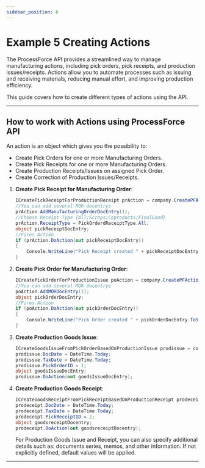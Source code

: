 ```yaml
---
sidebar_position: 6
---
```


# Example 5 Creating Actions

The ProcessForce API provides a streamlined way to manage manufacturing actions, including pick orders, pick receipts, and production issues/receipts. Actions allow you to automate processes such as issuing and receiving materials, reducing manual effort, and improving production efficiency.

This guide covers how to create different types of actions using the API.

---

## How to work with Actions using ProcessForce API

An action is an object which gives you the possibility to:

- Create Pick Orders for one or more Manufacturing Orders.
- Create Pick Receipts for one or more Manufacturing Orders.
- Create Production Receipts/Issues on assigned Pick Order.
- Create Correction of Production Issues/Receipts.

1. **Create Pick Receipt for Manufacturing Order**:

    ```csharp
    ICreatePickReceiptForProductionReceipt prAction = company.CreatePFAction(CompuTec.ProcessForce.API.Core.ActionType.CreatePickReceiptForProductionReceipt);
    //You can add several MOR docentrys
    prAction.AddManufacturingOrderDocEntry(1);
    //Choose Receipt Type {All;Scraps;Coproducts;FinalGood}
    prAction.ReceiptType = PickOrderdReceiptType.All;
    object pickReceiptDocEntry;
    //Fires Action
    if (prAction.DoAction(out pickReceiptDocEntry))
    {
        Console.WriteLine("Pick Receipt created " + pickReceiptDocEntry.ToString());
    }
    ```

2. **Create Pick Order for Manufacturing Order**:

    ```csharp
    ICreatePickOrderForProductionIssue poAction = company.CreatePFAction(CompuTec.ProcessForce.API.Core.ActionType.CreatePickOrderForProductionIssue);
    //You can add several MOR docentrys
    poAction.AddMORDocEntry(1);
    object pickOrderDocEntry;
    //Fires Action
    if (poAction.DoAction(out pickOrderDocEntry))
    {
        Console.WriteLine("Pick Order created " + pickOrderDocEntry.ToString());
    }
    ```

3. **Create Production Goods Issue**:

    ```csharp
    ICreateGoodsIssueFromPickOrderBasedOnProductionIssue prodissue = company.CreatePFAction(CompuTec.ProcessForce.API.Core.ActionType.CreateGoodsIssueFromPickOrderBasedOnProductionIssue);
    prodissue.DocDate = DateTime.Today;
    prodissue.TaxDate = DateTime.Today;
    prodissue.PickOrderID = 1;
    object goodsIssueDocEntry;
    prodissue.DoAction(out goodsIssueDocEntry);
    ```

4. **Create Production Goods Receipt**:

    ```csharp
    ICreateGoodsReceiptFromPickReceiptBasedOnProductionReceipt prodeceipt = company.CreatePFAction(CompuTec.ProcessForce.API.Core.ActionType.CreateGoodsReceiptFromPickReceiptBasedOnProductionReceipt);
    prodeceipt.DocDate = DateTime.Today;
    prodeceipt.TaxDate = DateTime.Today;
    prodeceipt.PickReceiptID = 2;
    object goodsreceiptDocentry;
    prodeceipt.DoAction(out goodsreceiptDocentry);
    ```

    For Production Goods Issue and Receipt, you can also specify additional details such as: documents series, memos, and other information. If not explicitly defined, default values will be applied.

---
